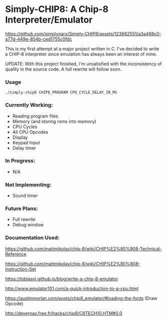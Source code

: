 # Simply-CHIP8: A Chip-8 Interpreter/Emulator

https://github.com/simplynarx/Simply-CHIP8/assets/123662551/a3a468c0-a77d-449e-854b-ced1755c0fdc

This is my first attempt at a major project written in C. I've decided to write a CHIP-8 interpreter since emulation has always been an interest of mine.

UPDATE: With this project finished, I'm unsatisfied with the inconsistency of quality in the source code. A full rewrite will follow soon.

### Usage
```
./simply-chip8 CHIP8_PROGRAM CPU_CYCLE_DELAY_IN_MS
```

### Currently Working:
- Reading program files
- Memory (and storing roms into memory)
- CPU Cycles
- All CPU Opcodes
- Display
- Keypad Input
- Delay timer

### In Progress:
- N/A

### Not Implementing:
- Sound timer

### Future Plans:
- Full rewrite
- Debug window

### Documentation Used:

https://github.com/mattmikolay/chip-8/wiki/CHIP%E2%80%908-Technical-Reference

https://github.com/mattmikolay/chip-8/wiki/CHIP%E2%80%908-Instruction-Set

https://tobiasvl.github.io/blog/write-a-chip-8-emulator

http://www.emulator101.com/a-quick-introduction-to-a-cpu.html

https://austinmorlan.com/posts/chip8_emulator/#loading-the-fonts (Draw Opcode)

http://devernay.free.fr/hacks/chip8/C8TECH10.HTM#0.0
